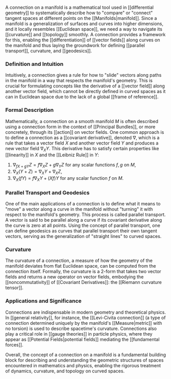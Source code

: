A connection on a manifold is a mathematical tool used in [[differential geometry]] to systematically describe how to "compare" or "connect" tangent spaces at different points on the [[Manifolds|manifold]]. Since a manifold is a generalization of surfaces and curves into higher dimensions, and it locally resembles [[Euclidean space]], we need a way to navigate its [[curvature]] and [[topology]] smoothly. A connection provides a framework for this, enabling the [[differentiation]] of [[vector fields]] along curves on the manifold and thus laying the groundwork for defining [[parallel transport]], curvature, and [[geodesics]].

### Definition and Intuition

Intuitively, a connection gives a rule for how to "slide" vectors along paths in the manifold in a way that respects the manifold's geometry. This is crucial for formulating concepts like the derivative of a [[vector field]] along another vector field, which cannot be directly defined in curved spaces as it can in Euclidean space due to the lack of a global [[frame of reference]].

### Formal Description

Mathematically, a connection on a smooth manifold $M$ is often described using a connection form in the context of [[Principal Bundles]], or more concretely, through its [[action]] on vector fields. One common approach is to define a connection as a [[covariant derivative]], denoted $\nabla$, which is a rule that takes a vector field $X$ and another vector field $Y$ and produces a new vector field $\nabla_X Y$. This derivative has to satisfy certain properties like [[linearity]] in $X$ and the [[Leibniz Rule]] in $Y$:

1. $\nabla_{fX + gY}Z = f\nabla_X Z + g\nabla_Y Z$ for any scalar functions $f, g$ on $M$,
2. $\nabla_X(Y + Z) = \nabla_X Y + \nabla_X Z$,
3. $\nabla_X(fY) = f\nabla_X Y + (Xf)Y$ for any scalar function $f$ on $M$.

### Parallel Transport and Geodesics

One of the main applications of a connection is to define what it means to "move" a vector along a curve in the manifold without "turning" it with respect to the manifold's geometry. This process is called parallel transport. A vector is said to be parallel along a curve if its covariant derivative along the curve is zero at all points. Using the concept of parallel transport, one can define geodesics as curves that parallel transport their own tangent vectors, serving as the generalization of "straight lines" to curved spaces.

### Curvature

The curvature of a connection, a measure of how the geometry of the manifold deviates from flat Euclidean space, can be computed from the connection itself. Formally, the curvature is a 2-form that takes two vector fields and returns a new operator on vector fields, embodying the [[noncommutativity]] of [[Covariant Derivatives]]: the [[Riemann curvature tensor]].

### Applications and Significance

Connections are indispensable in modern geometry and theoretical physics. In [[general relativity]], for instance, the [[Levi-Civita connection]] (a type of connection determined uniquely by the manifold's [[Measure|metric]] with no torsion) is used to describe spacetime's curvature. Connections also play a critical role in [[gauge theories]] in particle physics, where they appear as [[Potential Fields|potential fields]] mediating the [[fundamental forces]].

Overall, the concept of a connection on a manifold is a fundamental building block for describing and understanding the geometric structures of spaces encountered in mathematics and physics, enabling the rigorous treatment of dynamics, curvature, and topology on curved spaces.